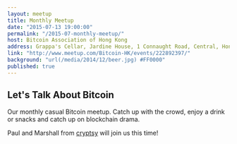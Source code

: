 ```yaml
---
layout: meetup
title: Monthly Meetup
date: "2015-07-13 19:00:00"
permalink: "/2015-07-monthly-meetup/"
host: Bitcoin Association of Hong Kong
address: Grappa's Cellar, Jardine House, 1 Connaught Road, Central, Hong Kong
link: "http://www.meetup.com/Bitcoin-HK/events/222892397/"
background: "url(/media/2014/12/beer.jpg) #FF0000"
published: true
---
```


## Let's Talk About Bitcoin

Our monthly casual Bitcoin meetup. Catch up with the crowd, enjoy a drink or snacks and catch up on blockchain drama.

Paul and Marshall from [cryptsy](https://www.cryptsy.com/) will join us this time!
